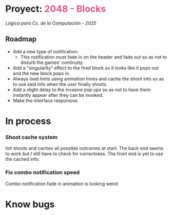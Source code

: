 # Proyect: <span style="color:#e6538a">2048 - Blocks</span>
*Lógica para Cs. de la Computación - 2025*

## Roadmap

- Add a new type of notification:
    - This notification must fade in on the header and fade out so as not to disturb the games' continuity.
- Add a "singularity" effect to the fired block so it looks like it pops out and the new block pops in.
- Always load hints using animation times and cache the shoot info so as to use said info when the user finally shoots.
- Add a slight delay to the invasive pop ups so as not to have them instantly appear after they can be invoked.
- Make the interface responsive.



# In process

### Shoot cache system

Init shoots and caches all possible outcomes at start.
The back end seems to work but I still have to check for correctness.
The front end is yet to use the cached info.

### Fix combo notification speed

Combo notification fade in animation is looking weird


# Know bugs
